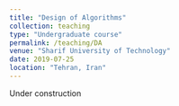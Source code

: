 ```yaml
---
title: "Design of Algorithms"
collection: teaching
type: "Undergraduate course"
permalink: /teaching/DA
venue: "Sharif University of Technology"
date: 2019-07-25
location: "Tehran, Iran"
---
```


Under construction